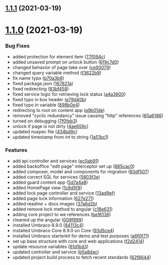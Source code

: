 ## [1.1.1](https://github.com/thecogworks/Cogworks.ContentGuard/compare/1.1.0...1.1.1) (2021-03-19)



# [1.1.0](https://github.com/thecogworks/Cogworks.ContentGuard/compare/f2d2414d9f440a2ef711e1e112f606150fdf1be3...1.1.0) (2021-03-19)


### Bug Fixes

* added protection for element item ([77f094c](https://github.com/thecogworks/Cogworks.ContentGuard/commit/77f094c17c5354d415c7cf35569cb32602e7e389))
* added unsaved prompt on unlock button ([6f9c7d0](https://github.com/thecogworks/Cogworks.ContentGuard/commit/6f9c7d0da4e326021ac9ae0abffc6c37df22077e))
* changed behavior of page take over ([ce93079](https://github.com/thecogworks/Cogworks.ContentGuard/commit/ce9307919a8f5c1e073c2423f8512b4a079a0b42))
* changed query variable method ([f3622b9](https://github.com/thecogworks/Cogworks.ContentGuard/commit/f3622b9c67cbe5d78334ca2448c520ae42ecdb18))
* fix name typo ([b70a3b6](https://github.com/thecogworks/Cogworks.ContentGuard/commit/b70a3b6df6d095de05acb166b739f1bf71946fa1))
* fixed package.json ([167821a](https://github.com/thecogworks/Cogworks.ContentGuard/commit/167821a40852a7b2836b3d31c4386ba1d2249898))
* fixed redirecting ([83bf458](https://github.com/thecogworks/Cogworks.ContentGuard/commit/83bf4585d1c6d4a2d7149430539e0ec15e82ada7))
* fixed service logic for retrieving lock status ([a4a3600](https://github.com/thecogworks/Cogworks.ContentGuard/commit/a4a360044b62b864141825b0164604c12ab0bc49))
* fixed typo in box header ([e79d40b](https://github.com/thecogworks/Cogworks.ContentGuard/commit/e79d40b46e442694d15f9c13ad2cca64d4e120e3))
* fixed typo in variable ([898b0e4](https://github.com/thecogworks/Cogworks.ContentGuard/commit/898b0e4418a0a392ef8e91811259da1f23839e84))
* redirecting to root on content app ([a9b01de](https://github.com/thecogworks/Cogworks.ContentGuard/commit/a9b01deb40b52a3b0b767daa81fe76d2eb12cdb3))
* removed "cyclic redundancy" issue causing "http" references ([65a6186](https://github.com/thecogworks/Cogworks.ContentGuard/commit/65a61861e747c97e0cedb9e85d6755027253b68f))
* turned on debugging ([7f0feb3](https://github.com/thecogworks/Cogworks.ContentGuard/commit/7f0feb35517ff9f23a64417db25e7d2c50d59b36))
* unlock if page is not dirty ([4ae659c](https://github.com/thecogworks/Cogworks.ContentGuard/commit/4ae659c249f08bf540c6dc487bdb6c017fe6999a))
* updated nuspec file ([434bd9c](https://github.com/thecogworks/Cogworks.ContentGuard/commit/434bd9c7d358e6208de3f17b6c6aa1a6ec498fe8))
* updated timestamp from int to string ([1a51bc1](https://github.com/thecogworks/Cogworks.ContentGuard/commit/1a51bc126600d0a54eba89e21f51a7b7030dfa9c))


### Features

* add api controller and services ([ec0ab91](https://github.com/thecogworks/Cogworks.ContentGuard/commit/ec0ab91b26e6fa9e34cb868ec73a1e47a1b8aa98))
* added backoffice "edit page" interceptor set up ([885cac0](https://github.com/thecogworks/Cogworks.ContentGuard/commit/885cac0538cbdb055a40ddddec7af169c1f0e52d))
* added composer, model and components for migration ([83df507](https://github.com/thecogworks/Cogworks.ContentGuard/commit/83df50793d0212c45ae2813ff9f8b0a86399d1a0))
* added correct SQL for services ([5803f3e](https://github.com/thecogworks/Cogworks.ContentGuard/commit/5803f3e54315f24889ae05fd685db42b11ae4201))
* added guard content app ([5d7a4a8](https://github.com/thecogworks/Cogworks.ContentGuard/commit/5d7a4a896f48c9a1bbca7244e7e0f72524bb44a5))
* added HomePage view ([1c8d5f8](https://github.com/thecogworks/Cogworks.ContentGuard/commit/1c8d5f8b0b7f30c5bb961ed9d85f9d3debdbb662))
* added lock page controller and service ([13ad9ef](https://github.com/thecogworks/Cogworks.ContentGuard/commit/13ad9efd46797219d80822091fd2cfdc1b3d394d))
* added page lock information ([627e271](https://github.com/thecogworks/Cogworks.ContentGuard/commit/627e271e317fad4ac9d4db256244da64e9254811))
* added readme + docs images ([37a6d2b](https://github.com/thecogworks/Cogworks.ContentGuard/commit/37a6d2b2b08cd8a8ec21613def785cfa0bb0399b))
* added remove lock method to angular ([c18e631](https://github.com/thecogworks/Cogworks.ContentGuard/commit/c18e6319d64cf257e2857c15fb50d9855fbb5721))
* adding core project to we references ([be16136](https://github.com/thecogworks/Cogworks.ContentGuard/commit/be16136edae7c6007a0022a26b4773b4be03d321))
* cleaned up the angular ([009f899](https://github.com/thecogworks/Cogworks.ContentGuard/commit/009f8990aeaaaeb55559b39f4389e1dc19e1cc02))
* installed Umbraco 8.9.0 ([84113c4](https://github.com/thecogworks/Cogworks.ContentGuard/commit/84113c4f5352406558bd5ddc2d90ae07bbb1077b))
* installed Umbraco Core 8.9.0 on Core ([93d5ce4](https://github.com/thecogworks/Cogworks.ContentGuard/commit/93d5ce4724718134707a8ad5e69b27c7225a10ac))
* installed Umbraco starterkit for demo and test purposes ([a6f0f71](https://github.com/thecogworks/Cogworks.ContentGuard/commit/a6f0f7182d11ce15361c6269467dc890abe2f33d))
* set up base structure with core and web applications ([f2d2414](https://github.com/thecogworks/Cogworks.ContentGuard/commit/f2d2414d9f440a2ef711e1e112f606150fdf1be3))
* update resource variables ([61d1bd3](https://github.com/thecogworks/Cogworks.ContentGuard/commit/61d1bd306f317c435390bf19cfd7f07c945aeb15))
* updated controller and service ([b5a8dac](https://github.com/thecogworks/Cogworks.ContentGuard/commit/b5a8dac541d91a509514b9673fd71bc5bbe04b98))
* updated project build process to fetch recent standards ([82f8644](https://github.com/thecogworks/Cogworks.ContentGuard/commit/82f8644403ab7b0cb1055791da17d244e72ab0ac))



